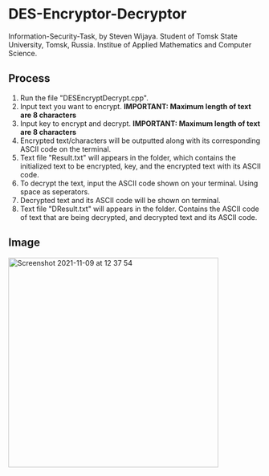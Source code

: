 # DES-Encryptor-Decryptor
Information-Security-Task, by Steven Wijaya. Student of Tomsk State University, Tomsk, Russia. Institue of Applied Mathematics and Computer Science.
## Process
1. Run the file "DESEncryptDecrypt.cpp".
2. Input text you want to encrypt. **IMPORTANT: Maximum length of text are 8 characters**
3. Input key to encrypt and decrypt. **IMPORTANT: Maximum length of text are 8 characters**
4. Encrypted text/characters will be outputted along with its corresponding ASCII code on the terminal.
5. Text file "Result.txt" will appears in the folder, which contains the initialized text to be encrypted, key, and the encrypted text with its ASCII code.
6. To decrypt the text, input the ASCII code shown on your terminal. Using space as seperators.
7. Decrypted text and its ASCII code will be shown on terminal.
8. Text file "DResult.txt" will appears in the folder. Contains the ASCII code of text that are being decrypted, and decrypted text and its ASCII code.

## Image
<img width="418" alt="Screenshot 2021-11-09 at 12 37 54" src="https://user-images.githubusercontent.com/80201768/140870235-ba1eecb1-6221-46ca-a612-ab9c882faa89.png">
